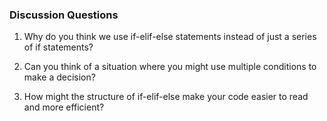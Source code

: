 ### Discussion Questions 

   1. Why do you think we use if-elif-else statements instead of just a series of if statements?
   
   2. Can you think of a situation where you might use multiple conditions to make a decision?  

   3. How might the structure of if-elif-else make your code easier to read and more efficient?
